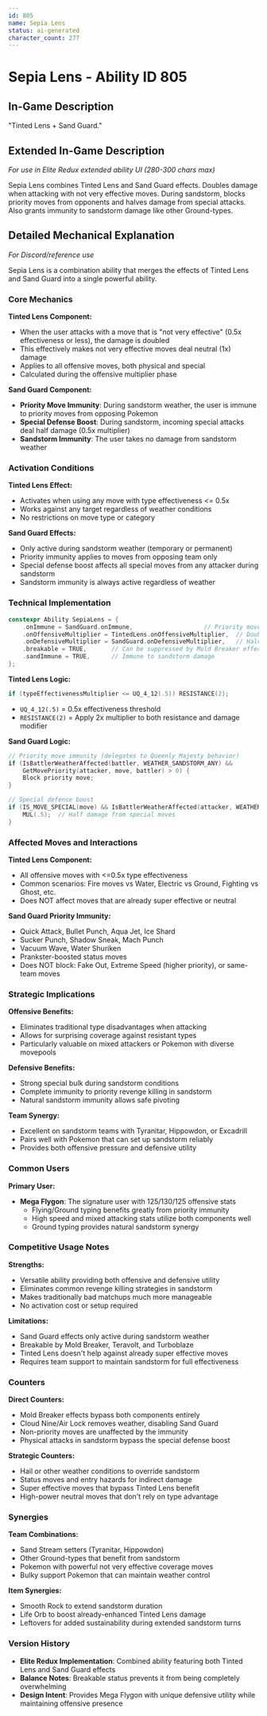 ```yaml
---
id: 805
name: Sepia Lens
status: ai-generated
character_count: 277
---
```


# Sepia Lens - Ability ID 805

## In-Game Description
"Tinted Lens + Sand Guard."

## Extended In-Game Description
*For use in Elite Redux extended ability UI (280-300 chars max)*

Sepia Lens combines Tinted Lens and Sand Guard effects. Doubles damage when attacking with not very effective moves. During sandstorm, blocks priority moves from opponents and halves damage from special attacks. Also grants immunity to sandstorm damage like other Ground-types.

## Detailed Mechanical Explanation
*For Discord/reference use*

Sepia Lens is a combination ability that merges the effects of Tinted Lens and Sand Guard into a single powerful ability.

### Core Mechanics

**Tinted Lens Component:**
- When the user attacks with a move that is "not very effective" (0.5x effectiveness or less), the damage is doubled
- This effectively makes not very effective moves deal neutral (1x) damage
- Applies to all offensive moves, both physical and special
- Calculated during the offensive multiplier phase

**Sand Guard Component:**
- **Priority Move Immunity**: During sandstorm weather, the user is immune to priority moves from opposing Pokemon
- **Special Defense Boost**: During sandstorm, incoming special attacks deal half damage (0.5x multiplier)
- **Sandstorm Immunity**: The user takes no damage from sandstorm weather

### Activation Conditions

**Tinted Lens Effect:**
- Activates when using any move with type effectiveness <= 0.5x
- Works against any target regardless of weather conditions
- No restrictions on move type or category

**Sand Guard Effects:**
- Only active during sandstorm weather (temporary or permanent)
- Priority immunity applies to moves from opposing team only
- Special defense boost affects all special moves from any attacker during sandstorm
- Sandstorm immunity is always active regardless of weather

### Technical Implementation

```cpp
constexpr Ability SepiaLens = {
    .onImmune = SandGuard.onImmune,                    // Priority move immunity in sandstorm
    .onOffensiveMultiplier = TintedLens.onOffensiveMultiplier,  // Double damage on not very effective
    .onDefensiveMultiplier = SandGuard.onDefensiveMultiplier,   // Halve special damage in sandstorm
    .breakable = TRUE,       // Can be suppressed by Mold Breaker effects
    .sandImmune = TRUE,      // Immune to sandstorm damage
};
```

**Tinted Lens Logic:**
```cpp
if (typeEffectivenessMultiplier <= UQ_4_12(.5)) RESISTANCE(2);
```
- `UQ_4_12(.5)` = 0.5x effectiveness threshold
- `RESISTANCE(2)` = Apply 2x multiplier to both resistance and damage modifier

**Sand Guard Logic:**
```cpp
// Priority move immunity (delegates to Queenly Majesty behavior)
if (IsBattlerWeatherAffected(battler, WEATHER_SANDSTORM_ANY) && 
    GetMovePriority(attacker, move, battler) > 0) {
    Block priority move;
}

// Special defense boost
if (IS_MOVE_SPECIAL(move) && IsBattlerWeatherAffected(attacker, WEATHER_SANDSTORM_ANY)) {
    MUL(.5);  // Half damage from special moves
}
```

### Affected Moves and Interactions

**Tinted Lens Component:**
- All offensive moves with <=0.5x type effectiveness
- Common scenarios: Fire moves vs Water, Electric vs Ground, Fighting vs Ghost, etc.
- Does NOT affect moves that are already super effective or neutral

**Sand Guard Priority Immunity:**
- Quick Attack, Bullet Punch, Aqua Jet, Ice Shard
- Sucker Punch, Shadow Sneak, Mach Punch
- Vacuum Wave, Water Shuriken
- Prankster-boosted status moves
- Does NOT block: Fake Out, Extreme Speed (higher priority), or same-team moves

### Strategic Implications

**Offensive Benefits:**
- Eliminates traditional type disadvantages when attacking
- Allows for surprising coverage against resistant types
- Particularly valuable on mixed attackers or Pokemon with diverse movepools

**Defensive Benefits:**
- Strong special bulk during sandstorm conditions
- Complete immunity to priority revenge killing in sandstorm
- Natural sandstorm immunity allows safe pivoting

**Team Synergy:**
- Excellent on sandstorm teams with Tyranitar, Hippowdon, or Excadrill
- Pairs well with Pokemon that can set up sandstorm reliably
- Provides both offensive pressure and defensive utility

### Common Users

**Primary User:**
- **Mega Flygon**: The signature user with 125/130/125 offensive stats
  - Flying/Ground typing benefits greatly from priority immunity
  - High speed and mixed attacking stats utilize both components well
  - Ground typing provides natural sandstorm synergy

### Competitive Usage Notes

**Strengths:**
- Versatile ability providing both offensive and defensive utility
- Eliminates common revenge killing strategies in sandstorm
- Makes traditionally bad matchups much more manageable
- No activation cost or setup required

**Limitations:**
- Sand Guard effects only active during sandstorm weather
- Breakable by Mold Breaker, Teravolt, and Turboblaze
- Tinted Lens doesn't help against already super effective moves
- Requires team support to maintain sandstorm for full effectiveness

### Counters

**Direct Counters:**
- Mold Breaker effects bypass both components entirely
- Cloud Nine/Air Lock removes weather, disabling Sand Guard
- Non-priority moves are unaffected by the immunity
- Physical attacks in sandstorm bypass the special defense boost

**Strategic Counters:**
- Hail or other weather conditions to override sandstorm
- Status moves and entry hazards for indirect damage
- Super effective moves that bypass Tinted Lens benefit
- High-power neutral moves that don't rely on type advantage

### Synergies

**Team Combinations:**
- Sand Stream setters (Tyranitar, Hippowdon)
- Other Ground-types that benefit from sandstorm
- Pokemon with powerful not very effective coverage moves
- Bulky support Pokemon that can maintain weather control

**Item Synergies:**
- Smooth Rock to extend sandstorm duration
- Life Orb to boost already-enhanced Tinted Lens damage
- Leftovers for added sustainability during extended sandstorm turns

### Version History

- **Elite Redux Implementation**: Combined ability featuring both Tinted Lens and Sand Guard effects
- **Balance Notes**: Breakable status prevents it from being completely overwhelming
- **Design Intent**: Provides Mega Flygon with unique defensive utility while maintaining offensive presence